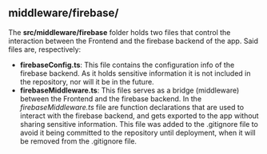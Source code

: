 ## middleware/firebase/

The **src/middleware/firebase** folder holds two files that control the interaction between the Frontend and the firebase backend of the app. Said files are, respectively:
- **firebaseConfig.ts**: This file contains the configuration info of the firebase backend. As it holds sensitive information it is not included in the repository, nor will it be in the future.
- **firebaseMiddleware.ts**: This files serves as a bridge (middleware) between the Frontend and the firebase backend. In the *firebaseMiddleware.ts* file are function declarations that are used to interact with the firebase backend, and gets exported to the app without sharing sensitive information. This file was added to the .gitignore file to avoid it being committed to the repository until deployment, when it will be removed from the .gitignore file.